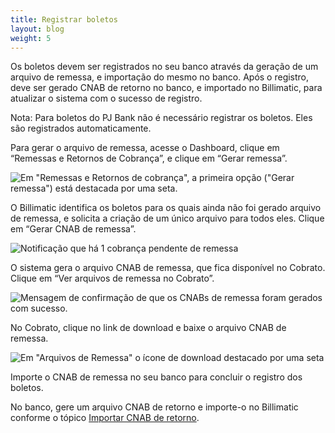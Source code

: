 ```yaml
---
title: Registrar boletos
layout: blog
weight: 5
---
```

Os boletos devem ser registrados no seu banco através da geração de um arquivo de remessa, e importação do mesmo no banco. Após o registro, deve ser gerado CNAB de retorno no banco, e importado no Billimatic, para atualizar o sistema com o sucesso de registro.

Nota: Para boletos do PJ Bank não é necessário registrar os boletos. Eles são registrados automaticamente.

Para gerar o arquivo de remessa, acesse o Dashboard, clique em “Remessas e Retornos de Cobrança”, e clique em “Gerar remessa”.

![Em "Remessas e Retornos de cobrança", a primeira opção ("Gerar remessa") está destacada por uma seta.](/images/uploads/registrar-boletos-1.png "Registrar boletos - 1")

O Billimatic identifica os boletos para os quais ainda não foi gerado arquivo de remessa, e solicita a criação de um único arquivo para todos eles. Clique em “Gerar CNAB de remessa”.

![Notificação que há 1 cobrança pendente de remessa](/images/uploads/registrar-boletos-2.png "Registrar boletos - 2")

O sistema gera o arquivo CNAB de remessa, que fica disponível no Cobrato. Clique em “Ver arquivos de remessa no Cobrato”.

![Mensagem de confirmação de que os CNABs de remessa foram gerados com sucesso.](/images/uploads/registrar-boletos-3.png "Registrar boletos - 3")

No Cobrato, clique no link de download e baixe o arquivo CNAB de remessa.

![Em "Arquivos de Remessa" o ícone de download destacado por uma seta](/images/uploads/registrar-boletos-4.png "Registrar boletos - 4")

Importe o CNAB de remessa no seu banco para concluir o registro dos boletos.

No banco, gere um arquivo CNAB de retorno e importe-o no Billimatic conforme o tópico [Importar CNAB de retorno](/docs/boleto/importar-cnab-de-retorno/).